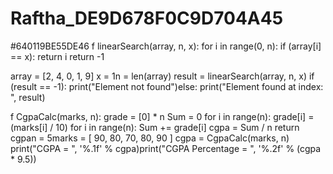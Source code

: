 # Raftha_DE9D678F0C9D704A45
#640119BE55DE46
f linearSearch(array, n, x):
for i in range(0, n):
if (array[i] == x):
return i return -1

array = [2, 4, 0, 1, 9]
x = 1n = len(array)
result = linearSearch(array, n, x)
if (result == -1): 
print("Element not found")else: print("Element found at index: ", result)


f CgpaCalc(marks, n):
grade = [0] * n Sum = 0
for i in range(n):
grade[i] = (marks[i] / 10)
for i in range(n):
Sum += grade[i] cgpa = Sum / n return cgpan = 5marks = [ 90, 80, 70, 80, 90 ] cgpa = CgpaCalc(marks, n)
print("CGPA = ", '%.1f' % cgpa)print("CGPA Percentage = ", '%.2f' % (cgpa * 9.5))
